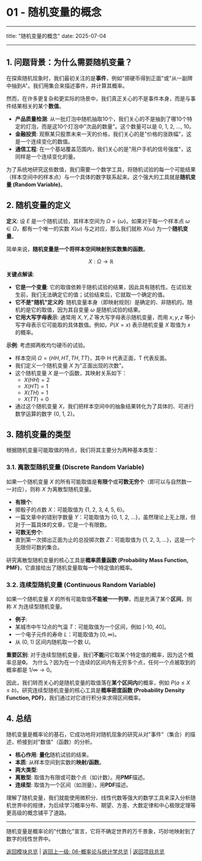 # 01 - 随机变量的概念

---

title: "随机变量的概念"
date: 2025-07-04

---

## 1. 问题背景：为什么需要随机变量？

在探索随机现象时，我们最初关注的是**事件**，例如"掷硬币得到正面"或"从一副牌中抽到A"。我们用集合来描述事件，并计算其概率。

然而，在许多更复杂和更实际的场景中，我们真正关心的不是事件本身，而是与事件结果相关的某个**数值**。

- **产品质量检测**: 从一批灯泡中随机抽取10个，我们关心的不是抽到了哪10个特定的灯泡，而是这10个灯泡中"次品的数量"。这个数量可以是 0, 1, 2, ..., 10。
- **金融投资**: 观察某只股票未来一天的价格，我们关心的是"价格的涨跌幅"，这是一个连续变化的数值。
- **通信工程**: 在一个基站覆盖范围内，我们关心的是"用户手机的信号强度"，这同样是一个连续变化的量。

为了系统地研究这些数值，我们需要一个数学工具，将随机试验的每一个可能结果（样本空间中的样本点）与一个具体的数字联系起来。这个强大的工具就是**随机变量 (Random Variable)**。

## 2. 随机变量的定义

**定义**:
设 $E$ 是一个随机试验，其样本空间为 $\Omega = \{\omega\}$。如果对于每一个样本点 $\omega \in \Omega$，都有一个唯一的实数 $X(\omega)$ 与之对应，那么我们就称 $X(\omega)$ 为一个**随机变量**。

简单来说，**随机变量是一个将样本空间映射到实数集的函数**。

$$ X: \Omega \to \mathbb{R} $$

**关键点解读**:

- **它是一个变量**: 它的取值依赖于随机试验的结果，因此具有随机性。在试验发生前，我们无法确定它的值；试验结束后，它就取一个确定的值。
- **它不是"随机"定义的**: 随机变量本身（即映射规则）是确定的、非随机的。随机的是它的取值，因为其自变量 $\omega$ 是随机试验的结果。
- **它用大写字母表示**: 通常用 $X, Y, Z$ 等大写字母表示随机变量，而用 $x, y, z$ 等小写字母表示它可能取的具体数值。例如，$P(X=x)$ 表示随机变量 $X$ 取值为 $x$ 的概率。

**示例**:
考虑掷两枚均匀硬币的试验。

- 样本空间 $\Omega = \{HH, HT, TH, TT\}$，其中 H 代表正面，T 代表反面。
- 我们定义一个随机变量 $X$ 为"正面出现的次数"。
- 这个随机变量 $X$ 是一个函数，其映射关系如下：
  - $X(HH) = 2$
  - $X(HT) = 1$
  - $X(TH) = 1$
  - $X(TT) = 0$
- 通过这个随机变量 $X$，我们把样本空间中的抽象结果转化为了具体的、可进行数学运算的数字 {0, 1, 2}。

## 3. 随机变量的类型

根据随机变量可能取值的特点，我们将其主要分为两种基本类型：

### 3.1. 离散型随机变量 (Discrete Random Variable)

如果一个随机变量 $X$ 的所有可能取值是**有限个**或**可数无穷个**（即可以与自然数一一对应），则称 $X$ 为离散型随机变量。

- **有限个**:
- 掷骰子的点数 $X$：可能取值为 {1, 2, 3, 4, 5, 6}。
- 一篇文章中的错别字数量 $Y$：可能取值为 {0, 1, 2, ...}，虽然理论上无上限，但对于一篇具体的文章，它是一个有限数。
- **可数无穷个**:
- 直到第一次掷出正面为止的总投掷次数 $Z$：可能取值为 {1, 2, 3, ...}，这是一个无限但可数的集合。

研究离散型随机变量的核心工具是**概率质量函数 (Probability Mass Function, PMF)**，它直接给出了随机变量取每一个特定值的概率。

### 3.2. 连续型随机变量 (Continuous Random Variable)

如果一个随机变量 $X$ 的所有可能取值**不能被一一列举**，而是充满了某个**区间**，则称 $X$ 为连续型随机变量。

- **例子**:
- 某城市中午12点的气温 $T$：可能取值为一个区间，例如 [-10, 40]。
- 一个电子元件的寿命 $L$：可能取值为 $[0, \infty)$。
- 从 (0, 1) 区间内随机取一个数 $U$。

**重要区别**:
对于连续型随机变量，我们**不能**问它取某个特定值的概率，因为这个概率总是**0**。
为什么？因为在一个连续的区间内有无穷多个点，任何一个点被取到的概率都是 $1/\infty \to 0$。

因此，我们转而关心的是随机变量的取值落在**某个区间内**的概率，例如 $P(a \le X \le b)$。研究连续型随机变量的核心工具是**概率密度函数 (Probability Density Function, PDF)**，我们通过对它进行积分来求得区间概率。

## 4. 总结

随机变量是概率论的基石，它成功地将对随机现象的研究从对"事件"（集合）的描述，桥接到对"数值"（函数）的分析。

- **核心作用**: **量化**随机试验的结果。
- **本质**: 从样本空间到实数的**映射/函数**。
- **两大类型**:
- **离散型**: 取值为有限或可数个点（如计数）。用**PMF**描述。
- **连续型**: 取值为一个区间（如测量）。用**PDF**描述。

理解了随机变量，我们就能使用微积分、线性代数等强大的数学工具来深入分析随机世界中的规律，为后续学习概率分布、期望、方差、大数定律和中心极限定理等更高级的概念铺平了道路。

---
随机变量是概率论的"代数化"宣言，它将不确定世界的万千景象，巧妙地映射到了数字的线性世界中。

[返回模块总览](./00-模块总览.md) | [返回上一级: 06-概率论与统计学总览](../00-06-概率论与统计学总览.md) | [返回项目总览](../../09-项目总览/00-项目总览.md)
